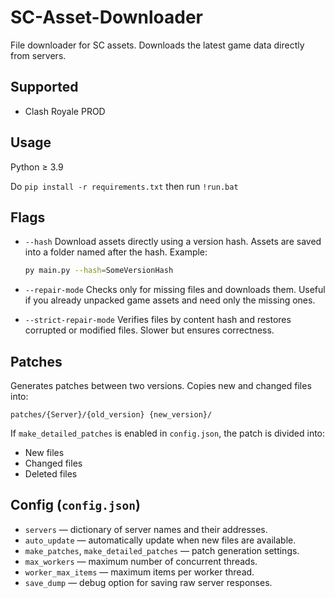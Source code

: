 # SC-Asset-Downloader

File downloader for SC assets. Downloads the latest game data directly from servers.

## Supported
- Clash Royale PROD

## Usage

Python ≥ 3.9

Do `pip install -r requirements.txt` then run `!run.bat`

## Flags

* `--hash`
  Download assets directly using a version hash. Assets are saved into a folder named after the hash.
  Example:

  ```bash
  py main.py --hash=SomeVersionHash
  ```

* `--repair-mode`
  Checks only for missing files and downloads them. Useful if you already unpacked game assets and need only the missing ones.

* `--strict-repair-mode`
  Verifies files by content hash and restores corrupted or modified files. Slower but ensures correctness.

## Patches

Generates patches between two versions.
Copies new and changed files into:

```
patches/{Server}/{old_version} {new_version}/
```

If `make_detailed_patches` is enabled in `config.json`, the patch is divided into:

* New files
* Changed files
* Deleted files

## Config (`config.json`)

* `servers` — dictionary of server names and their addresses.
* `auto_update` — automatically update when new files are available.
* `make_patches`, `make_detailed_patches` — patch generation settings.
* `max_workers` — maximum number of concurrent threads.
* `worker_max_items` — maximum items per worker thread.
* `save_dump` — debug option for saving raw server responses.
